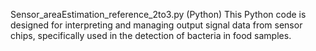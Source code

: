 Sensor_areaEstimation_reference_2to3.py (Python)
   This Python code is designed for interpreting and managing output signal data from sensor chips, specifically used in the detection of bacteria in food samples.
